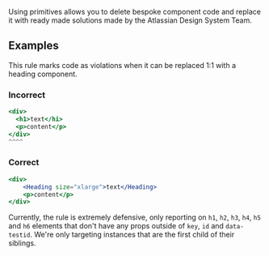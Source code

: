 Using primitives allows you to delete bespoke component code and replace it with ready made
solutions made by the Atlassian Design System Team.

## Examples

This rule marks code as violations when it can be replaced 1:1 with a heading component.

### Incorrect

```jsx
<div>
  <h1>text</hi>
  <p>content</p>
</div>
^^^^
```

### Correct

```jsx
<div>
	<Heading size="xlarge">text</Heading>
	<p>content</p>
</div>
```

Currently, the rule is extremely defensive, only reporting on `h1`, `h2`, `h3`, `h4`, `h5` and `h6`
elements that don't have any props outside of `key`, `id` and `data-testid`. We're only targeting
instances that are the first child of their siblings.
